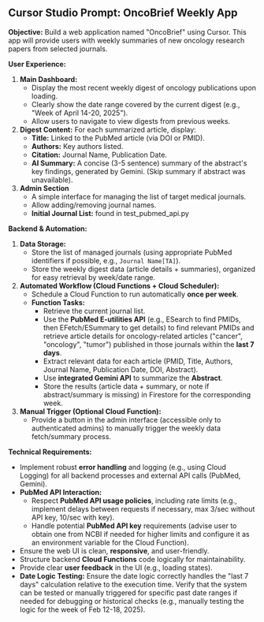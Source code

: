 ## Cursor Studio Prompt: OncoBrief Weekly App

**Objective:** Build a web application named "OncoBrief" using Cursor. This app will provide users with weekly summaries of new oncology research papers from selected journals.

**User Experience:**

1.  **Main Dashboard:**
    * Display the most recent weekly digest of oncology publications upon loading.
    * Clearly show the date range covered by the current digest (e.g., "Week of April 14-20, 2025").
    * Allow users to navigate to view digests from previous weeks.
2.  **Digest Content:** For each summarized article, display:
    * **Title:** Linked to the PubMed article (via DOI or PMID).
    * **Authors:** Key authors listed.
    * **Citation:** Journal Name, Publication Date.
    * **AI Summary:** A concise (3-5 sentence) summary of the abstract's key findings, generated by Gemini. (Skip summary if abstract was unavailable).
3.  **Admin Section**
    * A simple interface for managing the list of target medical journals.
    * Allow adding/removing journal names.
    * **Initial Journal List:** found in test_pubmed_api.py

**Backend & Automation:**

1.  **Data Storage:**
    * Store the list of managed journals (using appropriate PubMed identifiers if possible, e.g., `Journal Name[TA]`).
    * Store the weekly digest data (article details + summaries), organized for easy retrieval by week/date range.
2.  **Automated Workflow (Cloud Functions + Cloud Scheduler):**
    * Schedule a Cloud Function to run automatically **once per week**.
    * **Function Tasks:**
        * Retrieve the current journal list.
        * Use the **PubMed E-utilities API** (e.g., ESearch to find PMIDs, then EFetch/ESummary to get details) to find relevant PMIDs and retrieve article details for oncology-related articles ("cancer", "oncology", "tumor") published in those journals within the **last 7 days**.
        * Extract relevant data for each article (PMID, Title, Authors, Journal Name, Publication Date, DOI, Abstract). 
        * Use **integrated Gemini API** to summarize the **Abstract**.
        * Store the results (article data + summary, or note if abstract/summary is missing) in Firestore for the corresponding week.
3.  **Manual Trigger (Optional Cloud Function):**
    * Provide a button in the admin interface (accessible only to authenticated admins) to manually trigger the weekly data fetch/summary process.

**Technical Requirements:**

* Implement robust **error handling** and logging (e.g., using Cloud Logging) for all backend processes and external API calls (PubMed, Gemini).
* **PubMed API Interaction:**
    * Respect **PubMed API usage policies**, including rate limits (e.g., implement delays between requests if necessary, max 3/sec without API key, 10/sec with key).
    * Handle potential **PubMed API key** requirements (advise user to obtain one from NCBI if needed for higher limits and configure it as an environment variable for the Cloud Function).
* Ensure the web UI is clean, **responsive**, and user-friendly.
* Structure backend **Cloud Functions** code logically for maintainability.
* Provide clear **user feedback** in the UI (e.g., loading states).
* **Date Logic Testing:** Ensure the date logic correctly handles the "last 7 days" calculation relative to the execution time. Verify that the system can be tested or manually triggered for specific past date ranges if needed for debugging or historical checks (e.g., manually testing the logic for the week of Feb 12-18, 2025).